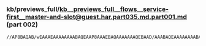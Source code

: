 ### kb/previews_full/kb__previews_full__flows__service-first__master-and-slot@guest.har.part035.md.part001.md (part 002)

```md
//AP8BAQAB/wEAAAEAAAAAAAABAQEAAP8AAAEBAQAAAAAAAQEBAAD/AAABAQEAAAAAAAABAAAB/wAAAAEBAAABAAAAAAAAAAAB
```

```
